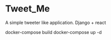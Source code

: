 # Tweet_Me

A simple tweeter like application.
Django + react

docker-compose build
docker-compose up -d

